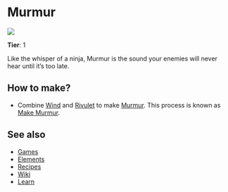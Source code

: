 # Murmur

![](/wiki/images/item.murmur.png)

**Tier**: 1

Like the whisper of a ninja, Murmur is the sound your enemies will never hear until it’s too late.

## How to make?

* Combine [Wind](/wiki/elements/wind) and [Rivulet](/wiki/elements/rivulet) to make [Murmur](/wiki/elements/murmur). This process is known as [Make Murmur](/wiki/recipes/make-murmur).

## See also

* [Games](/wiki/games)
* [Elements](/wiki/elements)
* [Recipes](/wiki/recipes)
* [Wiki](/wiki/index)
* [Learn](/learn/index)